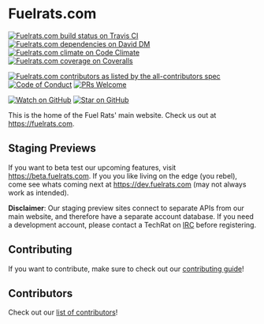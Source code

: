 # Fuelrats.com

[![Fuelrats.com build status on Travis CI][travisci-badge]][travisci]
[![Fuelrats.com dependencies on David DM][daviddm-badge]][daviddm]
[![Fuelrats.com climate on Code Climate][codeclimate-badge]][codeclimate]
[![Fuelrats.com coverage on Coveralls][coveralls-badge]][coveralls]

[![Fuelrats.com contributors as listed by the all-contributors spec][contributors-badge]][contributors]
[![Code of Conduct][code-of-conduct-badge]][code-of-conduct]
[![PRs Welcome][prs-badge]][prs]

[![Watch on GitHub][github-watch-badge]][github-watch]
[![Star on GitHub][github-star-badge]][github-star]

This is the home of the Fuel Rats' main website. Check us out at https://fuelrats.com.


## Staging Previews

If you want to beta test our upcoming features, visit https://beta.fuelrats.com.
If you you like living on the edge (you rebel), come see whats coming next at https://dev.fuelrats.com (may not always work as intended).

**Disclaimer**: Our staging preview sites connect to separate APIs from our main website, and therefore have a separate account database. If you need a development account, please contact a TechRat on [IRC][irc] before registering.

## Contributing

If you want to contribute, make sure to check out our [contributing guide][contributing]!

## Contributors

Check out our [list of contributors][contributors]!

[contributing]: CONTRIBUTING.md
[contributors]: CONTRIBUTORS.md
[contributors-badge]: https://img.shields.io/badge/all_contributors-8-orange.svg?style=flat-square
[code-of-conduct]: CODE_OF_CONDUCT.md
[code-of-conduct-badge]: https://img.shields.io/badge/code%20of-conduct-ff69b4.svg?style=flat-square
[codeclimate]: https://codeclimate.com/github/FuelRats/fuelrats.com
[codeclimate-badge]: https://img.shields.io/codeclimate/github/FuelRats/fuelrats.com.svg?style=flat-square
[coveralls]: https://coveralls.io/github/FuelRats/fuelrats.com
[coveralls-badge]: https://img.shields.io/coveralls/FuelRats/fuelrats.com.svg?style=flat-square
[daviddm]: https://david-dm.org/Fuelrats/fuelrats.com
[daviddm-badge]: https://img.shields.io/david/Fuelrats/fuelrats.com.svg?style=flat-square
[github-watch]: https://github.com/FuelRats/fuelrats.com/watchers
[github-watch-badge]: https://img.shields.io/github/watchers/FuelRats/fuelrats.com.svg?style=social
[github-star]: https://github.com/FuelRats/fuelrats.com/stargazers
[github-star-badge]: https://img.shields.io/github/stars/FuelRats/fuelrats.com.svg?style=social
[irc]: https://kiwi.fuelrats.com:7778/
[prs]: CONTRIBUTING.md
[prs-badge]: https://img.shields.io/badge/PRs-welcome-brightgreen.svg?style=flat-square
[travisci]: https://travis-ci.org/FuelRats/fuelrats.com
[travisci-badge]: https://img.shields.io/travis/FuelRats/fuelrats.com/develop.svg?style=flat-square
